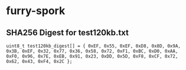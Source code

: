 # furry-spork

## SHA256 Digest for test120kb.txt

`uint8_t test120kb_digest[] = { 0xEF, 0x55, 0xEF, 0xD8, 0x8D, 0x9A, 0x3B, 0xEF, 0x32, 0x77, 0x36, 0x58, 0x72, 0xF1, 0xBC, 0xD0, 0xAA, 0xF0, 0x96, 0x7E, 0xEB, 0x91, 0x23, 0xDD, 0x5D, 0xF8, 0xCF, 0x72, 0x62, 0x43, 0xF4, 0x2C };`
